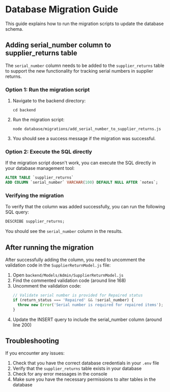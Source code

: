 # Database Migration Guide

This guide explains how to run the migration scripts to update the database schema.

## Adding serial_number column to supplier_returns table

The `serial_number` column needs to be added to the `supplier_returns` table to support the new functionality for tracking serial numbers in supplier returns.

### Option 1: Run the migration script

1. Navigate to the backend directory:
   ```
   cd backend
   ```

2. Run the migration script:
   ```
   node database/migrations/add_serial_number_to_supplier_returns.js
   ```

3. You should see a success message if the migration was successful.

### Option 2: Execute the SQL directly

If the migration script doesn't work, you can execute the SQL directly in your database management tool:

```sql
ALTER TABLE `supplier_returns` 
ADD COLUMN `serial_number` VARCHAR(100) DEFAULT NULL AFTER `notes`;
```

### Verifying the migration

To verify that the column was added successfully, you can run the following SQL query:

```sql
DESCRIBE supplier_returns;
```

You should see the `serial_number` column in the results.

## After running the migration

After successfully adding the column, you need to uncomment the validation code in the `SupplierReturnModel.js` file:

1. Open `backend/Models/Admin/SupplierReturnModel.js`
2. Find the commented validation code (around line 168)
3. Uncomment the validation code:
   ```javascript
   // Validate serial number is provided for Repaired status
   if (return_status === 'Repaired' && !serial_number) {
     throw new Error('Serial number is required for repaired items');
   }
   ```
4. Update the INSERT query to include the serial_number column (around line 200)

## Troubleshooting

If you encounter any issues:

1. Check that you have the correct database credentials in your `.env` file
2. Verify that the `supplier_returns` table exists in your database
3. Check for any error messages in the console
4. Make sure you have the necessary permissions to alter tables in the database
